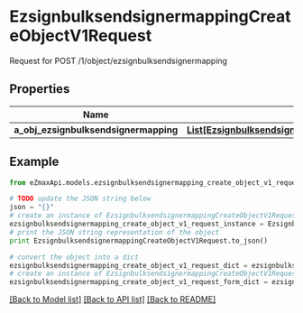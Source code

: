 # EzsignbulksendsignermappingCreateObjectV1Request

Request for POST /1/object/ezsignbulksendsignermapping

## Properties

Name | Type | Description | Notes
------------ | ------------- | ------------- | -------------
**a_obj_ezsignbulksendsignermapping** | [**List[EzsignbulksendsignermappingRequestCompound]**](EzsignbulksendsignermappingRequestCompound.md) |  | 

## Example

```python
from eZmaxApi.models.ezsignbulksendsignermapping_create_object_v1_request import EzsignbulksendsignermappingCreateObjectV1Request

# TODO update the JSON string below
json = "{}"
# create an instance of EzsignbulksendsignermappingCreateObjectV1Request from a JSON string
ezsignbulksendsignermapping_create_object_v1_request_instance = EzsignbulksendsignermappingCreateObjectV1Request.from_json(json)
# print the JSON string representation of the object
print EzsignbulksendsignermappingCreateObjectV1Request.to_json()

# convert the object into a dict
ezsignbulksendsignermapping_create_object_v1_request_dict = ezsignbulksendsignermapping_create_object_v1_request_instance.to_dict()
# create an instance of EzsignbulksendsignermappingCreateObjectV1Request from a dict
ezsignbulksendsignermapping_create_object_v1_request_form_dict = ezsignbulksendsignermapping_create_object_v1_request.from_dict(ezsignbulksendsignermapping_create_object_v1_request_dict)
```
[[Back to Model list]](../README.md#documentation-for-models) [[Back to API list]](../README.md#documentation-for-api-endpoints) [[Back to README]](../README.md)


